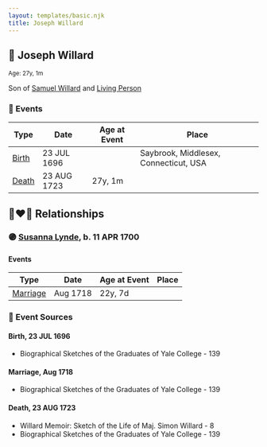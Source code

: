 ```yaml
---
layout: templates/basic.njk
title: Joseph Willard
---
```

## 🔵 Joseph Willard
<small>Age: 27y, 1m</small>

Son of [Samuel Willard](/people/5/55389376) and [Living Person](/people/9/93595493)

### 📆 Events

Type | Date | Age at Event | Place
------ | ------ | ------ | ------
[Birth](#event-event-2) | 23 JUL 1696 |  | Saybrook, Middlesex, Connecticut, USA
[Death](#event-event-3) | 23 AUG 1723 | 27y, 1m |

## 👩‍❤️‍👨 Relationships

### 🟣 [Susanna Lynde](/people/5/55939954), b. 11 APR 1700

#### Events

Type | Date | Age at Event | Place
------ | ------ | ------ | ------
[Marriage](#event-family-0-event-0) | Aug 1718 | 22y, 7d |
### 📰 Event Sources

#### <a id="event-event-2"></a> Birth, 23 JUL 1696
* Biographical Sketches of the Graduates of Yale College  - 139

#### <a id="event-family-0-event-0"></a> Marriage, Aug 1718
* Biographical Sketches of the Graduates of Yale College  - 139
#### <a id="event-event-3"></a> Death, 23 AUG 1723
* Willard Memoir: Sketch of the Life of Maj. Simon Willard  - 8
* Biographical Sketches of the Graduates of Yale College  - 139
